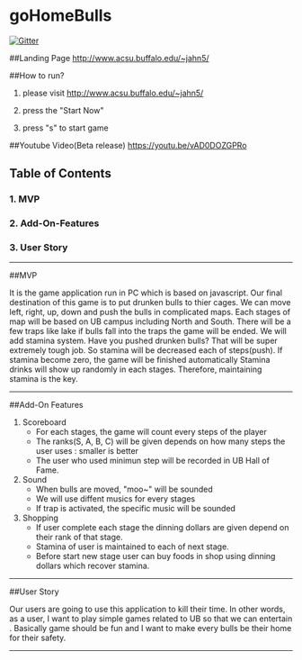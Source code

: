 # goHomeBulls

[![Gitter](https://badges.gitter.im/Join%20Chat.svg)](https://gitter.im/goHomeBulls/Lobby?utm_source=share-link&utm_medium=link&utm_campaign=share-link?utm_source=badge&utm_medium=badge&utm_campaign=pr-badge&utm_content=badge)

##Landing Page
http://www.acsu.buffalo.edu/~jahn5/

##How to run?

1. please visit http://www.acsu.buffalo.edu/~jahn5/

2. press the "Start Now"

3. press "s" to start game

##Youtube Video(Beta release)
https://youtu.be/vAD0DOZGPRo

## Table of Contents 
### 1. MVP
### 2. Add-On-Features
### 3. User Story

***

##MVP

It is the game application run in PC which is based on javascript. 
Our final destination of this game is to put drunken bulls to thier cages.
We can move left, right, up, down and push the bulls in complicated maps.
Each stages of map will be based on UB campus including North and South. 
There will be a few traps like lake if bulls fall into the traps the game will be ended.
We will add stamina system.
Have you pushed drunken bulls?
That will be super extremely tough job. So stamina will be decreased each of steps(push).
If stamina become zero, the game will be finished automatically
Stamina drinks will show up randomly in each stages.
Therefore, maintaining stamina is the key.

***

##Add-On Features
1. Scoreboard
	- For each stages, the game will count every steps of the player
	- The ranks(S, A, B, C) will be given depends on how many steps the user uses : smaller is better
	- The user who used minimun step will be recorded in UB Hall of Fame. 
2. Sound
	- When bulls are moved, "moo~" will be sounded
	- We will use diffent musics for every stages
	- If trap is activated, the specific music will be sounded	
3. Shopping
	- If user complete each stage the dinning dollars are given depend on their rank of that stage.
	- Stamina of user is maintained to each of next stage.
	- Before start new stage user can buy foods in shop using dinning dollars which recover stamina. 

***

##User Story

Our users are going to use this application to kill their time.
In other words, as a user, I want to play simple games related to UB so that we can entertain .
Basically game should be fun and I want to make every bulls be their home for their safety.

***


